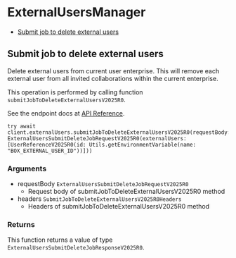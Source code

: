 # ExternalUsersManager


- [Submit job to delete external users](#submit-job-to-delete-external-users)

## Submit job to delete external users

Delete external users from current user enterprise. This will remove each
external user from all invited collaborations within the current enterprise.

This operation is performed by calling function `submitJobToDeleteExternalUsersV2025R0`.

See the endpoint docs at
[API Reference](https://developer.box.com/reference/v2025.0/post-external-users-submit-delete-job/).

<!-- sample post_external_users_submit_delete_job_v2025.0 -->
```
try await client.externalUsers.submitJobToDeleteExternalUsersV2025R0(requestBody: ExternalUsersSubmitDeleteJobRequestV2025R0(externalUsers: [UserReferenceV2025R0(id: Utils.getEnvironmentVariable(name: "BOX_EXTERNAL_USER_ID"))]))
```

### Arguments

- requestBody `ExternalUsersSubmitDeleteJobRequestV2025R0`
  - Request body of submitJobToDeleteExternalUsersV2025R0 method
- headers `SubmitJobToDeleteExternalUsersV2025R0Headers`
  - Headers of submitJobToDeleteExternalUsersV2025R0 method


### Returns

This function returns a value of type `ExternalUsersSubmitDeleteJobResponseV2025R0`.




